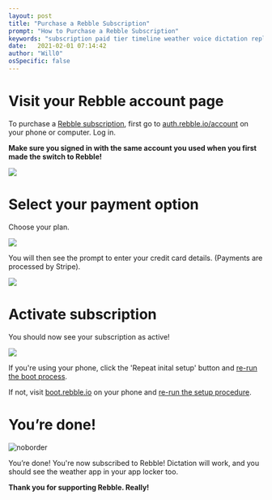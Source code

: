 ```yaml
---
layout: post
title: "Purchase a Rebble Subscription"
prompt: "How to Purchase a Rebble Subscription"
keywords: "subscription paid tier timeline weather voice dictation replies reply pay subscribe purchase"
date:   2021-02-01 07:14:42
author: "Will0"
osSpecific: false
---
```


# Visit your Rebble account page

To purchase a [Rebble subscription](/subscription), first go to [auth.rebble.io/account](https://auth.rebble.io/account) on your phone or computer. Log in.

**Make sure you signed in with the same account you used when you first made the switch to Rebble!**

![](/images/subscription/1.png)

# Select your payment option

Choose your plan.

![](/images/subscription/2.png)

You will then see the prompt to enter your credit card details. (Payments are processed by Stripe).   

![](/images/subscription/3.png)

# Activate subscription

You should now see your subscription as active!

![](/images/subscription/4.png)   
   
If you're using your phone, click the 'Repeat inital setup' button and [re-run the boot process](/boot).    

If not, visit [boot.rebble.io](https://boot.rebble.io/) on your phone and [re-run the setup procedure](/boot).

# You’re done!

![noborder](/images/setup/13.png)

You’re done! You're now subscribed to Rebble! Dictation will work, and you should see the weather app in your app locker too.    
    
**Thank you for supporting Rebble. Really!**
